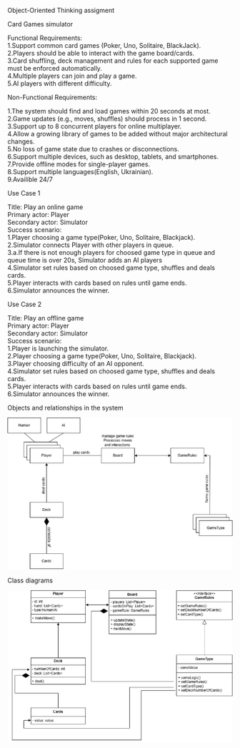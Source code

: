 Object-Oriented Thinking assigment

Card Games simulator

Functional Requirements:  
1.Support common card games (Poker, Uno, Solitaire, BlackJack).  
2.Players should be able to interact with the game board/cards.  
3.Card shuffling, deck management and rules for each supported game must be enforced automatically.  
4.Multiple players can join and play a game.  
5.AI players with different difficulty.  

Non-Functional Requirements:  

1.The system should find and load games within 20 seconds at most.  
2.Game updates (e.g., moves, shuffles) should process in 1 second.  
3.Support up to 8 concurrent players for online multiplayer.  
4.Allow a growing library of games to be added without major architectural changes.  
5.No loss of game state due to crashes or disconnections.  
6.Support multiple devices, such as desktop, tablets, and smartphones.  
7.Provide offline modes for single-player games.  
8.Support multiple languages(English, Ukrainian).  
9.Availible 24/7  


Use Case 1

Title: Play an online game  
Primary actor: Player  
Secondary actor: Simulator  
Success scenario:  
1.Player choosing a game type(Poker, Uno, Solitaire, Blackjack).  
2.Simulator connects Player with other players in queue.  
3.a.If there is not enough players for choosed game type in queue and queue time is over 20s, Simulator adds an AI players  
4.Simulator set rules based on choosed game type, shuffles and deals cards.  
5.Player interacts with cards based on rules until game ends.  
6.Simulator announces the winner.  
	
Use Case 2

Title: Play an offline game  
Primary actor: Player  
Secondary actor: Simulator  
Success scenario:  
1.Player is launching the simulator.  
2.Player choosing a game type(Poker, Uno, Solitaire, Blackjack).  
3.Player choosing difficulty of an AI opponent.  
4.Simulator set rules based on choosed game type, shuffles and deals cards.  
5.Player interacts with cards based on rules until game ends.  
6.Simulator announces the winner.  

Objects and relationships in the system

![missing](src/main/resources/ObjectsAndRelationships.png)

Class diagrams

![missing](src/main/resources/ClassDiagramms.png)


